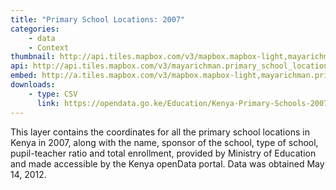 ```yaml
---
title: "Primary School Locations: 2007"
categories: 
    - data
    - Context
thumbnail: http://api.tiles.mapbox.com/v3/mapbox.mapbox-light,mayarichman.primary_school_locations/7/77/63.png128
api: http://api.tiles.mapbox.com/v3/mayarichman.primary_school_locations.jsonp
embed: http://a.tiles.mapbox.com/v3/mapbox.mapbox-light,mayarichman.primary_school_locations.html#6/-0.1318/37.0899
downloads:
    - type: CSV
      link: https://opendata.go.ke/Education/Kenya-Primary-Schools-2007/p452-xb7c
---
```

<p>This layer contains the coordinates for all the primary school locations in Kenya in 2007, along with the name, sponsor of the school, type of school, pupil-teacher ratio and total enrollment, provided by Ministry of Education and made accessible by the Kenya openData portal. Data was obtained May 14, 2012.</p>